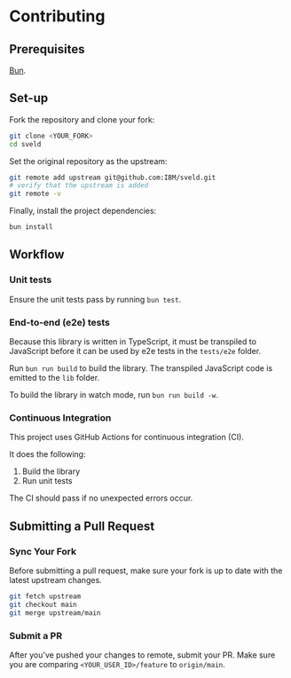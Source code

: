 # Contributing

## Prerequisites

[Bun](https://bun.sh/docs/installation).

## Set-up

Fork the repository and clone your fork:

```sh
git clone <YOUR_FORK>
cd sveld
```

Set the original repository as the upstream:

```sh
git remote add upstream git@github.com:IBM/sveld.git
# verify that the upstream is added
git remote -v
```

Finally, install the project dependencies:

```sh
bun install
```

## Workflow

### Unit tests

Ensure the unit tests pass by running `bun test`.

### End-to-end (e2e) tests

Because this library is written in TypeScript, it must be transpiled to JavaScript before it can be used by e2e tests in the `tests/e2e` folder.

Run `bun run build` to build the library. The transpiled JavaScript code is emitted to the `lib` folder.

To build the library in watch mode, run `bun run build -w`.

### Continuous Integration

This project uses GitHub Actions for continuous integration (CI).

It does the following:

1. Build the library
2. Run unit tests

The CI should pass if no unexpected errors occur.

## Submitting a Pull Request

### Sync Your Fork

Before submitting a pull request, make sure your fork is up to date with the latest upstream changes.

```sh
git fetch upstream
git checkout main
git merge upstream/main
```

### Submit a PR

After you've pushed your changes to remote, submit your PR. Make sure you are comparing `<YOUR_USER_ID>/feature` to `origin/main`.
